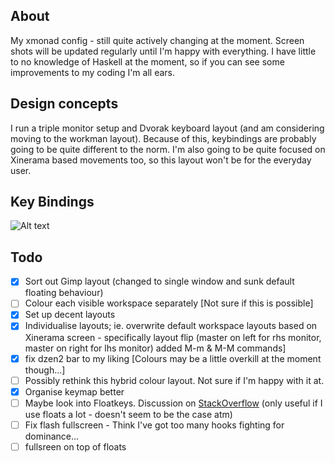 ## About

My xmonad config - still quite actively changing at the moment. Screen shots will be updated regularly until I'm happy with everything. I have little to no knowledge of Haskell at the moment, so if you can see some improvements to my coding I'm all ears.

## Design concepts

I run a triple monitor setup and Dvorak keyboard layout (and am considering moving to the workman layout). Because of this, keybindings are probably going to be quite different to the norm. I'm also going to be quite focused on Xinerama based movements too, so this layout won't be for the everyday user.

## Key Bindings

![Alt text](https://raw.github.com/Libbum/xmonad/master/keymap.png "Current Keymap")

## Todo

- [X] Sort out Gimp layout (changed to single window and sunk default floating behaviour)
- [ ] Colour each visible workspace separately [Not sure if this is possible]
- [X] Set up decent layouts 
- [X] Individualise layouts; ie. overwrite default workspace layouts based on Xinerama screen - specifically layout flip (master on left for rhs monitor, master on right for lhs monitor) added M-m & M-M commands]
- [X] fix dzen2 bar to my liking [Colours may be a little overkill at the moment though...]
- [ ] Possibly rethink this hybrid colour layout. Not sure if I'm happy with it at.
- [X] Organise keymap better
- [ ] Maybe look into Floatkeys. Discussion on [StackOverflow](http://stackoverflow.com/questions/9157349/xmonad-when-floating-a-window-move-or-resize-it) (only useful if I use floats a lot - doesn't seem to be the case atm)
- [ ] Fix flash fullscreen - Think I've got too many hooks fighting for dominance...
- [ ] fullsreen on top of floats
